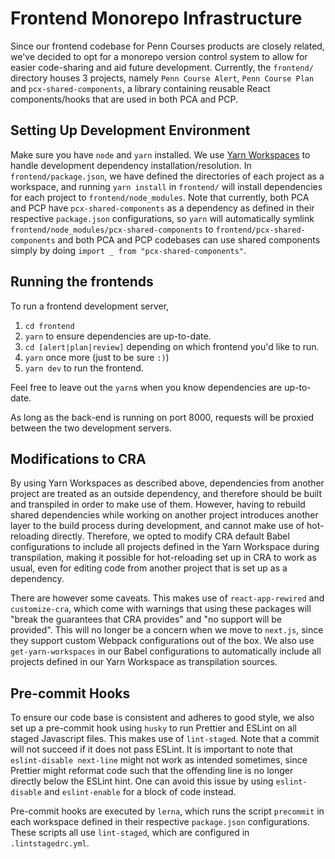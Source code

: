# Frontend Monorepo Infrastructure

Since our frontend codebase for Penn Courses products are closely related, we've
decided to opt for a monorepo version control system to allow for easier 
code-sharing and aid future development. Currently, the `frontend/` directory 
houses 3 projects, namely `Penn Course Alert`, `Penn Course Plan` and 
`pcx-shared-components`, a library containing reusable React components/hooks 
that are used in both PCA and PCP. 

## Setting Up Development Environment 
Make sure you have `node` and `yarn` installed.
We use [Yarn Workspaces](https://classic.yarnpkg.com/en/docs/workspaces/) 
to handle development dependency installation/resolution. In 
`frontend/package.json`, we have defined the directories of each project 
as a workspace, and running `yarn install` in `frontend/` will install 
dependencies for each project to `frontend/node_modules`. Note that currently,
both PCA and PCP have `pcx-shared-components` as a dependency as defined in 
their respective `package.json` configurations, so `yarn` will automatically 
symlink `frontend/node_modules/pcx-shared-components` to `frontend/pcx-shared-components`
and both PCA and PCP codebases can use shared components simply by 
doing `import _ from "pcx-shared-components"`. 

## Running the frontends
To run a frontend development server,
1. `cd frontend`
2. `yarn` to ensure dependencies are up-to-date.
3. `cd [alert|plan|review]` depending on which frontend you'd like to run.
4. `yarn` once more (just to be sure `:)`)
5. `yarn dev` to run the frontend.

Feel free to leave out the `yarn`s when you know dependencies are up-to-date.

As long as the back-end is running on port 8000, requests will be
proxied between the two development servers.

## Modifications to CRA 
By using Yarn Workspaces as described above, dependencies from another project 
are treated as an outside dependency, and therefore should be built and transpiled
in order to make use of them. However, having to rebuild shared dependencies 
while working on another project introduces another layer to the build process
during development, and cannot make use of hot-reloading directly. Therefore, 
we opted to modify CRA default Babel configurations to include all projects 
defined in the Yarn Workspace during transpilation, making it possible for 
hot-reloading set up in CRA to work as usual, even for editing code from 
another project that is set up as a dependency. 

There are however some caveats. This makes use of `react-app-rewired`
and `customize-cra`, which come with warnings that using these 
packages will "break the guarantees that CRA provides" and 
"no support will be provided". This will no longer be 
a concern when we move to `next.js`, since they support custom Webpack
configurations out of the box. We also use `get-yarn-workspaces` 
in our Babel configurations to automatically include all projects 
defined in our Yarn Workspace as transpilation sources.

## Pre-commit Hooks
To ensure our code base is consistent and adheres to good style, 
we also set up a pre-commit hook using `husky` to run 
Prettier and ESLint on all staged Javascript files. This makes
use of `lint-staged`. Note that a commit will not succeed if 
it does not pass ESLint. It is important to note that 
`eslint-disable next-line` might not work as intended sometimes, 
since Prettier might reformat code such that the offending line
is no longer directly below the ESLint hint. One can avoid this 
issue by using `eslint-disable` and `eslint-enable` for 
a block of code instead. 

Pre-commit hooks are executed by `lerna`, which runs the 
script `precommit` in each workspace defined in their 
respective `package.json` configurations. These scripts 
all use `lint-staged`, which are configured in 
`.lintstagedrc.yml`.



